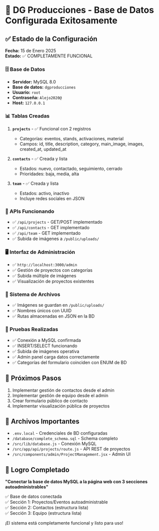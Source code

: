 # 🎉 DG Producciones - Base de Datos Configurada Exitosamente

## ✅ Estado de la Configuración

**Fecha:** 15 de Enero 2025  
**Estado:** ✅ COMPLETAMENTE FUNCIONAL

### 🗄️ Base de Datos

- **Servidor:** MySQL 8.0
- **Base de datos:** `dgproducciones`
- **Usuario:** `root`
- **Contraseña:** `Alejo2020@`
- **Host:** `127.0.0.1`

### 📊 Tablas Creadas

1. **`projects`** - ✅ Funcional con 2 registros

   - Categorías: eventos, stands, activaciones, material
   - Campos: id, title, description, category, main_image, images, created_at, updated_at

2. **`contacts`** - ✅ Creada y lista

   - Estados: nuevo, contactado, seguimiento, cerrado
   - Prioridades: baja, media, alta

3. **`team`** - ✅ Creada y lista
   - Estados: activo, inactivo
   - Incluye redes sociales en JSON

### 🔧 APIs Funcionando

- ✅ `/api/projects` - GET/POST implementado
- ✅ `/api/contacts` - GET implementado
- ✅ `/api/team` - GET implementado
- ✅ Subida de imágenes a `/public/uploads/`

### 🖥️ Interfaz de Administración

- ✅ `http://localhost:3000/admin`
- ✅ Gestión de proyectos con categorías
- ✅ Subida múltiple de imágenes
- ✅ Visualización de proyectos existentes

### 🔄 Sistema de Archivos

- ✅ Imágenes se guardan en `/public/uploads/`
- ✅ Nombres únicos con UUID
- ✅ Rutas almacenadas en JSON en la BD

### 📝 Pruebas Realizadas

- ✅ Conexión a MySQL confirmada
- ✅ INSERT/SELECT funcionando
- ✅ Subida de imágenes operativa
- ✅ Admin panel carga datos correctamente
- ✅ Categorías del formulario coinciden con ENUM de BD

## 🚀 Próximos Pasos

1. Implementar gestión de contactos desde el admin
2. Implementar gestión de equipo desde el admin
3. Crear formulario público de contacto
4. Implementar visualización pública de proyectos

## 📁 Archivos Importantes

- `.env.local` - Credenciales de BD configuradas
- `/database/complete_schema.sql` - Schema completo
- `/src/lib/database.js` - Conexión MySQL
- `/src/app/api/projects/route.js` - API REST de proyectos
- `/src/components/admin/ProjectManagement.jsx` - Admin UI

## 🎯 Logro Completado

**"Conectar la base de datos MySQL a la página web con 3 secciones autoadministrables"**

✅ Base de datos conectada  
✅ Sección 1: Proyectos/Eventos autoadministrable  
✅ Sección 2: Contactos (estructura lista)  
✅ Sección 3: Equipo (estructura lista)

¡El sistema está completamente funcional y listo para uso!
